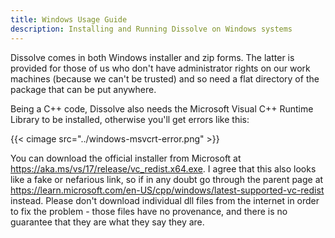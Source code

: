 ```yaml
---
title: Windows Usage Guide
description: Installing and Running Dissolve on Windows systems
---
```


Dissolve comes in both Windows installer and zip forms. The latter is provided for those of us who don't have administrator rights on our work machines (because we can't be trusted) and so need a flat directory of the package that can be put anywhere.

Being a C++ code, Dissolve also needs the Microsoft Visual C++ Runtime Library to be installed, otherwise you'll get errors like this:

{{< cimage src="../windows-msvcrt-error.png" >}}

You can download the official installer from Microsoft at https://aka.ms/vs/17/release/vc_redist.x64.exe.  I agree that this also looks like a fake or nefarious link, so if in any doubt go through the parent page at https://learn.microsoft.com/en-US/cpp/windows/latest-supported-vc-redist instead. Please don't download individual dll files from the internet in order to fix the problem - those files have no provenance, and there is no guarantee that they are what they say they are.
